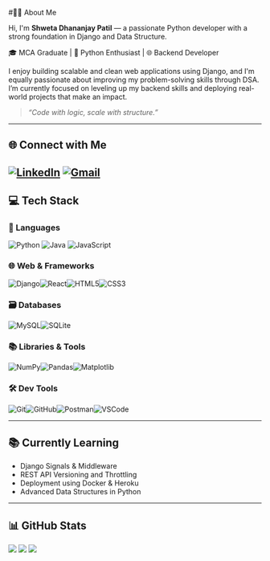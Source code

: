 #👩‍💻 About Me

Hi, I'm **Shweta Dhananjay Patil** — a passionate Python developer with a strong foundation in Django and Data Structure.

🎓 MCA Graduate | 🐍 Python Enthusiast | 🌐 Backend Developer 

I enjoy building scalable and clean web applications using Django, and I'm equally passionate about improving my problem-solving skills through DSA. I’m currently focused on leveling up my backend skills and deploying real-world projects that make an impact.
> _“Code with logic, scale with structure.”_
----


## 🌐 Connect with Me
[![LinkedIn](https://img.shields.io/badge/LinkedIn-%230077B5.svg?logo=linkedin&logoColor=white)](https://www.linkedin.com/in/your-linkedin-profile)  [![Gmail](https://img.shields.io/badge/Gmail-D14836?logo=gmail&logoColor=white)](mailto:your-email@gmail.com)
---
## 💻 Tech Stack 
### 🚀 Languages
![Python](https://img.shields.io/badge/Python-3670A0?style=for-the-badge&logo=python&logoColor=ffdd54) ![Java](https://img.shields.io/badge/java-%23ED8B00?style=for-the-badge&logo=java&logoColor=white)
![JavaScript](https://img.shields.io/badge/JavaScript-F7DF1E?style=for-the-badge&logo=javascript&logoColor=black)
### 🌐 Web & Frameworks
![Django](https://img.shields.io/badge/Django-092E20?style=for-the-badge&logo=django&logoColor=white)![React](https://img.shields.io/badge/React-20232A?style=for-the-badge&logo=react&logoColor=61DAFB)![HTML5](https://img.shields.io/badge/HTML5-E34F26?style=for-the-badge&logo=html5&logoColor=white)![CSS3](https://img.shields.io/badge/CSS3-1572B6?style=for-the-badge&logo=css3&logoColor=white)
### 🗃️ Databases
![MySQL](https://img.shields.io/badge/MySQL-00758F?style=for-the-badge&logo=mysql&logoColor=white)![SQLite](https://img.shields.io/badge/SQLite-003B57?style=for-the-badge&logo=sqlite&logoColor=white)
### 📚 Libraries & Tools
![NumPy](https://img.shields.io/badge/NumPy-013243?style=for-the-badge&logo=numpy&logoColor=white)![Pandas](https://img.shields.io/badge/Pandas-150458?style=for-the-badge&logo=pandas&logoColor=white)![Matplotlib](https://img.shields.io/badge/Matplotlib-11557C?style=for-the-badge&logo=plotly&logoColor=white)
### 🛠️ Dev Tools
![Git](https://img.shields.io/badge/Git-F05032?style=for-the-badge&logo=git&logoColor=white)![GitHub](https://img.shields.io/badge/GitHub-181717?style=for-the-badge&logo=github&logoColor=white)![Postman](https://img.shields.io/badge/Postman-FF6C37?style=for-the-badge&logo=postman&logoColor=white)![VSCode](https://img.shields.io/badge/VSCode-007ACC?style=for-the-badge&logo=visual-studio-code&logoColor=white)

---
## 📚 Currently Learning
- Django Signals & Middleware
- REST API Versioning and Throttling
- Deployment using Docker & Heroku
- Advanced Data Structures in Python
----
## 📊 GitHub Stats
![](https://github-readme-stats.vercel.app/api?username=ShwetaPatil&theme=tokyonight&show_icons=true)
![](https://github-readme-streak-stats.herokuapp.com/?user=ShwetaPatil&theme=tokyonight)
![](https://github-readme-stats.vercel.app/api/top-langs/?username=ShwetaPatil&layout=compact&theme=tokyonight)

